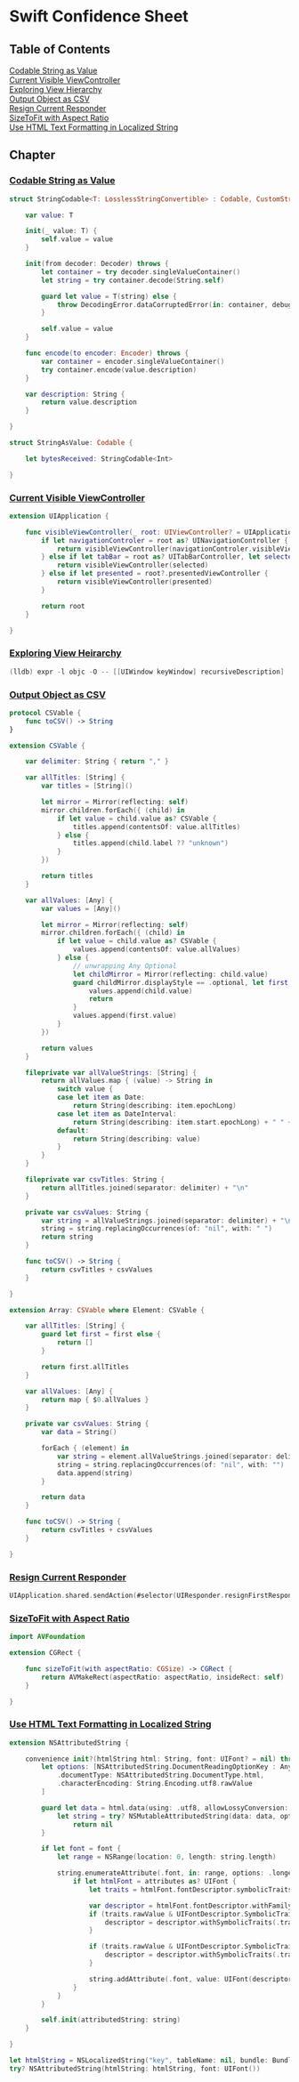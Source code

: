 # Swift Confidence Sheet

## Table of Contents
[Codable String as Value](https://github.com/sufan/spiderpig#codable-string-as-value)  
[Current Visible ViewController](https://github.com/sufan/spiderpig#current-visible-viewcontroller)  
[Exploring View Hierarchy](https://github.com/sufan/spiderpig#exploring-view-heirarchy)  
[Output Object as CSV](https://github.com/sufan/spiderpig#output-object-as-csv)  
[Resign Current Responder](https://github.com/sufan/spiderpig#resign-current-responder)  
[SizeToFit with Aspect Ratio](https://github.com/sufan/spiderpig#sizetofit-with-aspect-ratio)  
[Use HTML Text Formatting in Localized String](https://github.com/sufan/spiderpig#use-html-text-formatting-in-localized-string)  

## Chapter
### [Codable String as Value](#codable-string-as-value)
```swift
struct StringCodable<T: LosslessStringConvertible> : Codable, CustomStringConvertible {

    var value: T

    init(_ value: T) {
        self.value = value
    }

    init(from decoder: Decoder) throws {
        let container = try decoder.singleValueContainer()
        let string = try container.decode(String.self)

        guard let value = T(string) else {
            throw DecodingError.dataCorruptedError(in: container, debugDescription: "\(string) is not decodable as a \(T.self)")
        }

        self.value = value
    }

    func encode(to encoder: Encoder) throws {
        var container = encoder.singleValueContainer()
        try container.encode(value.description)
    }

    var description: String {
        return value.description
    }

}

struct StringAsValue: Codable {

    let bytesReceived: StringCodable<Int>

}

```

### [Current Visible ViewController](#current-visible-viewcontroller)
```swift
extension UIApplication {

    func visibleViewController(_ root: UIViewController? = UIApplication.shared.keyWindow?.rootViewController) -> UIViewController? {
        if let navigationControler = root as? UINavigationController {
            return visibleViewController(navigationControler.visibleViewController)
        } else if let tabBar = root as? UITabBarController, let selected = tabBar.selectedViewController {
            return visibleViewController(selected)
        } else if let presented = root?.presentedViewController {
            return visibleViewController(presented)
        }

        return root
    }

}
```

### [Exploring View Heirarchy](#exploring-view-heirarchy)
```swift
(lldb) expr -l objc -O -- [[UIWindow keyWindow] recursiveDescription]
```

### [Output Object as CSV](#output-object-as-csv)
```swift
protocol CSVable {
    func toCSV() -> String
}

extension CSVable {

    var delimiter: String { return "," }

    var allTitles: [String] {
        var titles = [String]()

        let mirror = Mirror(reflecting: self)
        mirror.children.forEach({ (child) in
            if let value = child.value as? CSVable {
                titles.append(contentsOf: value.allTitles)
            } else {
                titles.append(child.label ?? "unknown")
            }
        })

        return titles
    }

    var allValues: [Any] {
        var values = [Any]()

        let mirror = Mirror(reflecting: self)
        mirror.children.forEach({ (child) in
            if let value = child.value as? CSVable {
                values.append(contentsOf: value.allValues)
            } else {
                // unwrapping Any Optional
                let childMirror = Mirror(reflecting: child.value)
                guard childMirror.displayStyle == .optional, let first = childMirror.children.first else {
                    values.append(child.value)
                    return
                }
                values.append(first.value)
            }
        })

        return values
    }

    fileprivate var allValueStrings: [String] {
        return allValues.map { (value) -> String in
            switch value {
            case let item as Date:
                return String(describing: item.epochLong)
            case let item as DateInterval:
                return String(describing: item.start.epochLong) + " " + String(describing: item.end.epochLong)
            default:
                return String(describing: value)
            }
        }
    }

    fileprivate var csvTitles: String {
        return allTitles.joined(separator: delimiter) + "\n"
    }

    private var csvValues: String {
        var string = allValueStrings.joined(separator: delimiter) + "\n"
        string = string.replacingOccurrences(of: "nil", with: " ")
        return string
    }

    func toCSV() -> String {
        return csvTitles + csvValues
    }

}

extension Array: CSVable where Element: CSVable {

    var allTitles: [String] {
        guard let first = first else {
            return []
        }

        return first.allTitles
    }

    var allValues: [Any] {
        return map { $0.allValues }
    }

    private var csvValues: String {
        var data = String()

        forEach { (element) in
            var string = element.allValueStrings.joined(separator: delimiter) + "\n"
            string = string.replacingOccurrences(of: "nil", with: "")
            data.append(string)
        }

        return data
    }

    func toCSV() -> String {
        return csvTitles + csvValues
    }

}
```

### [Resign Current Responder](#resign-current-responder)
```swift
UIApplication.shared.sendAction(#selector(UIResponder.resignFirstResponder), to:nil, from:nil, for:nil)
```

### [SizeToFit with Aspect Ratio](#sizetofit-with-aspect-ratio)
```swift
import AVFoundation

extension CGRect {

    func sizeToFit(with aspectRatio: CGSize) -> CGRect {
        return AVMakeRect(aspectRatio: aspectRatio, insideRect: self)
    }

}
```

### [Use HTML Text Formatting in Localized String](#use-html-text-formatting)
```swift
extension NSAttributedString {

    convenience init?(htmlString html: String, font: UIFont? = nil) throws {
        let options: [NSAttributedString.DocumentReadingOptionKey : Any] = [
            .documentType: NSAttributedString.DocumentType.html,
            .characterEncoding: String.Encoding.utf8.rawValue
        ]

        guard let data = html.data(using: .utf8, allowLossyConversion: true),
            let string = try? NSMutableAttributedString(data: data, options: options, documentAttributes: nil) else {
                return nil
        }

        if let font = font {
            let range = NSRange(location: 0, length: string.length)

            string.enumerateAttribute(.font, in: range, options: .longestEffectiveRangeNotRequired) { attributes, range, _ in
                if let htmlFont = attributes as? UIFont {
                    let traits = htmlFont.fontDescriptor.symbolicTraits

                    var descriptor = htmlFont.fontDescriptor.withFamily(font.familyName)
                    if (traits.rawValue & UIFontDescriptor.SymbolicTraits.traitBold.rawValue) != 0 {
                        descriptor = descriptor.withSymbolicTraits(.traitBold)!
                    }

                    if (traits.rawValue & UIFontDescriptor.SymbolicTraits.traitItalic.rawValue) != 0 {
                        descriptor = descriptor.withSymbolicTraits(.traitItalic)!
                    }

                    string.addAttribute(.font, value: UIFont(descriptor: descriptor, size: font.pointSize), range: range)
                }
            }
        }

        self.init(attributedString: string)
    }

}

let htmlString = NSLocalizedString("key", tableName: nil, bundle: Bundle.main, value: "The <u>quick</u> <i>brown</i> <b>fox</b>", comment: "html formatted")
try? NSAttributedString(htmlString: htmlString, font: UIFont())

```
